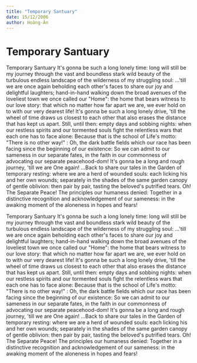 ```yaml
---
title: "Temporary Santuary"
date: 15/12/2006
author: Hoàng-Ân
---
```


# Temporary Santuary

Temporary Santuary
     It's gonna be such a long lonely time: long will still be my journey through the vast and boundless stark wild beauty of the turbulous endless landscape of the wilderness of my struggling soul: ...'till we are once again beholding each other's faces to share our joy and delightful laughters; hand-in-hand walking down the broad avenues of the loveliest town we once called our "Home": the home that bears witness to our love story: that which no matter how far apart we are, we ever hold on to with our very dearest life!
     It's gonna be such a long lonely drive, 'till the wheel of time draws us closest to each other that also erases the distance that has kept us apart.  Still, until then: empty days and sobbing nights: when our restless spirits and our tormented souls fight the relentless wars that each one has to face alone: Because that is the school of Life's motto: "There is no other way!" : Oh, the dark battle fields which our race has been facing since the beginning of our existence: So we can admit to our sameness in our separate fates, in the faith in our commonness of advocating our separate peacehood-dom!
     It's gonna be a long and rough journey, 'till we are One again! ...Back to share our tales in the Garden of temporary resting: where we are a herd of wounded souls: each licking his and her own wounds; separately in the shades of the same garden canopy of gentle oblivion: then pair by pair, tasting the beloved's putrified tears.
     Oh! The Separate Peace!  The principles our humaness denied: Together in a distinctive recognition and acknowledgement of our sameness: in the awaking moment of the aloneness in hopes and fears!

Temporary Santuary
     It's gonna be such a long lonely time: long will still be my journey through the vast and boundless stark wild beauty of the turbulous endless landscape of the wilderness of my struggling soul: ...'till we are once again beholding each other's faces to share our joy and delightful laughters; hand-in-hand walking down the broad avenues of the loveliest town we once called our "Home": the home that bears witness to our love story: that which no matter how far apart we are, we ever hold on to with our very dearest life!
     It's gonna be such a long lonely drive, 'till the wheel of time draws us closest to each other that also erases the distance that has kept us apart.  Still, until then: empty days and sobbing nights: when our restless spirits and our tormented souls fight the relentless wars that each one has to face alone: Because that is the school of Life's motto: "There is no other way!" : Oh, the dark battle fields which our race has been facing since the beginning of our existence: So we can admit to our sameness in our separate fates, in the faith in our commonness of advocating our separate peacehood-dom!
     It's gonna be a long and rough journey, 'till we are One again! ...Back to share our tales in the Garden of temporary resting: where we are a herd of wounded souls: each licking his and her own wounds; separately in the shades of the same garden canopy of gentle oblivion: then pair by pair, tasting the beloved's putrified tears.
     Oh! The Separate Peace!  The principles our humaness denied: Together in a distinctive recognition and acknowledgement of our sameness: in the awaking moment of the aloneness in hopes and fears!
